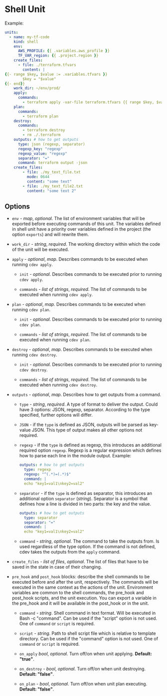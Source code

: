 # Shell Unit

Example:

```yaml
units:
  - name: my-tf-code
    kind: shell
    env: 
      AWS_PROFILE: {{ .variables.aws_profile }}
      TF_VAR_region: {{ .project.region }}
    create_files:
      - file: ./terraform.tfvars
        content: |
{{- range $key, $value := .variables.tfvars }}
        $key = "$value" 
{{- end}}
    work_dir: ~/env/prod/
    apply: 
      commands:
        - terraform apply -var-file terraform.tfvars {{ range $key, $value := .variables.vars_list }} -var="$key=$value"{{ end }}
    plan:
      commands:
        - terraform plan
    destroy:
      commands:
        - terraform destroy
        - rm ./.terraform
    outputs: # how to get outputs
      type: json (regexp, separator)
      regexp_key: "regexp"
      regexp_value: "regexp"
      separator: "="
      command: terraform output -json
    create_files:
        - file: ./my_text_file.txt
          mode: 0644
          content: "some text"
        - file: ./my_text_file2.txt
          content: "some text 2"
```

## Options

* `env` - *map*, *optional*. The list of environment variables that will be exported before executing commands of this unit. The variables defined in shell unit have a priority over variables defined in the project (the option `exports`) and will rewrite them.

* `work_dir` - *string*, *required*. The working directory within which the code of the unit will be executed.

* `apply` - *optional*, *map*. Describes commands to be executed when running `cdev apply`.

    * `init` - *optional*. Describes commands to be executed prior to running `cdev apply`.

    * `commands` - *list of strings*, *required*. The list of commands to be executed when running `cdev apply`.

* `plan` - *optional*, *map*. Describes commands to be executed when running `cdev plan`.

    * `init` - *optional*. Describes commands to be executed prior to running `cdev plan`.
    
    * `commands` - *list of strings*, *required*. The list of commands to be executed when running `cdev plan`.

* `destroy` - *optional*, *map*. Describes commands to be executed when running `cdev destroy`.

    * `init` - *optional*. Describes commands to be executed prior to running `cdev destroy`.

    * `commands` - *list of strings*, *required*. The list of commands to be executed when running `cdev destroy`.

* `outputs` - *optional*, *map*. Describes how to get outputs from a command.

    * `type` - *string*, *required*. A type of format to deliver the output. Could have 3 options: JSON, regexp, separator. According to the type specified, further options will differ.

    * `JSON` - if the `type` is defined as JSON, outputs will be parsed as key-value JSON. This type of output makes all other options not required.

    * `regexp` - if the `type` is defined as regexp, this introduces an additional required option `regexp`. Regexp is a regular expression which defines how to parse each line in the module output. Example:

        ```yaml
        outputs: # how to get outputs
          type: regexp
          regexp: "^(.*)=(.*)$"
          command: | 
          echo "key1=val1\nkey2=val2"
        ```

    * `separator` - if the `type` is defined as separator, this introduces an additional option `separator` (*string*). Separator is a symbol that defines how a line is divided in two parts: the key and the value.

        ```yaml
        outputs: # how to get outputs
          type: separator
          separator: "="
          command: |
          echo "key1=val1\nkey2=val2"
        ```
    * `command` - *string*, *optional*. The command to take the outputs from. Is used regardless of the type option. If the command is not defined, cdev takes the outputs from the `apply` command.

* `create_files` - *list of files*, *optional*. The list of files that have to be saved in the state in case of their changing.

* `pre_hook` and `post_hook` blocks: describe the shell commands to be executed before and after the unit, respectively. The commands will be executed in the same context as the actions of the unit. Environment variables are common to the shell commands, the pre_hook and post_hook scripts, and the unit execution. You can export a variable in the pre_hook and it will be available in the post_hook or in the unit.

    * `command` - *string*. Shell command in text format. Will be executed in Bash -c "command". Can be used if the "script" option is not used. One of `command` or `script` is required.

    * `script` - *string*. Path to shell script file which is relative to template directory. Can be used if the "command" option is not used. One of `command` or `script` is required.

    * `on_apply` *bool*, *optional*. Turn off/on when unit applying. **Default: "true"**.

    * `on_destroy` - *bool*, *optional*. Turn off/on when unit destroying. **Default: "false"**.

    * `on_plan` - *bool*, *optional*. Turn off/on when unit plan executing. **Default: "false"**.
